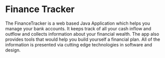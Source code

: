 # Finance Tracker

The FinanceTracker is a web based Java Application which helps you manage your bank accounts. It keeps track of all your cash inflow and outflow and collects information about your financial wealth. The app also provides tools that would help you build yourself a financial plan. All of the information is presented via cutting edge technologies in software and design.